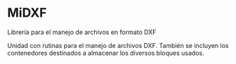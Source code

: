 # MiDXF
Librería para el manejo de archivos en formato DXF

Unidad con rutinas para el manejo de archivos DXF.
También se incluyen los contenedores destinados a almacenar los diversos bloques usados.
